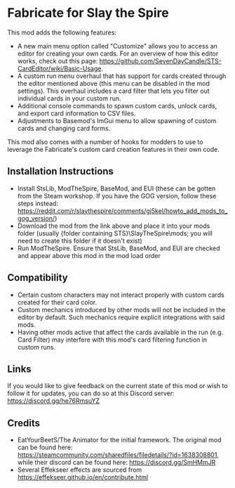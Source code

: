 # Fabricate for Slay the Spire
This mod adds the following features:
- A new main menu option called "Customize" allows you to access an editor for creating your own cards. For an overview of how this editor works, check out this page: https://github.com/SevenDayCandle/STS-CardEditor/wiki/Basic-Usage.
- A custom run menu overhaul that has support for cards created through the editor mentioned above (this menu can be disabled in the mod settings). This overhaul includes a card filter that lets you filter out individual cards in your custom run.
- Additional console commands to spawn custom cards, unlock cards, and export card information to CSV files.
- Adjustments to Basemod's ImGui menu to allow spawning of custom cards and changing card forms.

This mod also comes with a number of hooks for modders to use to leverage the Fabricate's custom card creation features in their own code.

## Installation Instructions
- Install StsLib, ModTheSpire, BaseMod, and EUI (these can be gotten from the Steam workshop. If you have the GOG version, follow these steps instead: https://reddit.com/r/slaythespire/comments/gj5kel/howto_add_mods_to_gog_version/)
- Download the mod from the link above and place it into your mods folder (usually {folder containing STS}\SlayTheSpire\mods; you will need to create this folder if it doesn't exist)
- Run ModTheSpire. Ensure that StsLib, BaseMod, and EUI are checked and appear above this mod in the mod load order

## Compatibility
- Certain custom characters may not interact properly with custom cards created for their card color.
- Custom mechanics introduced by other mods will not be included in the editor by default. Such mechanics require explicit integrations with said mods.
- Having other mods active that affect the cards available in the run (e.g. Card Filter) may interfere with this mod's card filtering function in custom runs.

## Links

If you would like to give feedback on the current state of this mod or wish to follow it for updates, you can do so at this Discord server: https://discord.gg/he76RmsuYZ

## Credits
- EatYourBeetS/The Animator for the initial framework. The original mod can be found here: https://steamcommunity.com/sharedfiles/filedetails/?id=1638308801, while their discord can be found here: https://discord.gg/SmHMmJR
- Several Effekseer effects are sourced from https://effekseer.github.io/en/contribute.html
